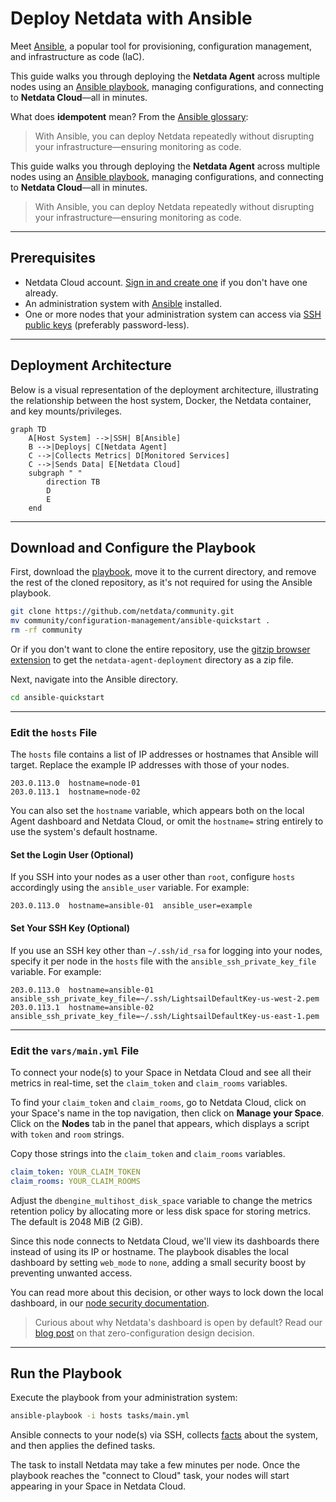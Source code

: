 # Deploy Netdata with Ansible

Meet [Ansible](https://ansible.com), a popular tool for provisioning, configuration management, and infrastructure as code (IaC).

This guide walks you through deploying the **Netdata Agent** across multiple nodes using an [Ansible playbook](https://github.com/netdata/community/tree/main/configuration-management/ansible-quickstart/), managing configurations, and connecting to **Netdata Cloud**—all in minutes.

What does **idempotent** mean? From the [Ansible glossary](https://docs.ansible.com/ansible/latest/reference_appendices/glossary.html):

> With Ansible, you can deploy Netdata repeatedly without disrupting your infrastructure—ensuring monitoring as code.

This guide walks you through deploying the **Netdata Agent** across multiple nodes using an [Ansible playbook](https://github.com/netdata/community/tree/main/configuration-management/ansible-quickstart/), managing configurations, and connecting to **Netdata Cloud**—all in minutes.

> With Ansible, you can deploy Netdata repeatedly without disrupting your infrastructure—ensuring monitoring as code.

---

## Prerequisites

- Netdata Cloud account. [Sign in and create one](https://app.netdata.cloud) if you don't have one already.
- An administration system with [Ansible](https://www.ansible.com/) installed.
- One or more nodes that your administration system can access via [SSH public keys](https://git-scm.com/book/en/v2/Git-on-the-Server-Generating-Your-SSH-Public-Key) (preferably password-less).

---

## Deployment Architecture

Below is a visual representation of the deployment architecture, illustrating the relationship between the host system, Docker, the Netdata container, and key mounts/privileges.

```mermaid
graph TD
    A[Host System] -->|SSH| B[Ansible]
    B -->|Deploys| C[Netdata Agent]
    C -->|Collects Metrics| D[Monitored Services]
    C -->|Sends Data| E[Netdata Cloud]
    subgraph " "
        direction TB
        D
        E
    end
```

---

## Download and Configure the Playbook

First, download the [playbook](https://github.com/netdata/community/tree/main/configuration-management/ansible-quickstart/), move it to the current directory, and remove the rest of the cloned repository, as it's not required for using the Ansible playbook.

```bash
git clone https://github.com/netdata/community.git
mv community/configuration-management/ansible-quickstart .
rm -rf community
```

Or if you don't want to clone the entire repository, use the [gitzip browser extension](https://gitzip.org/) to get the `netdata-agent-deployment` directory as a zip file.

Next, navigate into the Ansible directory.

```bash
cd ansible-quickstart
```

---

### Edit the `hosts` File

The `hosts` file contains a list of IP addresses or hostnames that Ansible will target. Replace the example IP addresses with those of your nodes.

```text
203.0.113.0  hostname=node-01
203.0.113.1  hostname=node-02
```

You can also set the `hostname` variable, which appears both on the local Agent dashboard and Netdata Cloud, or omit the `hostname=` string entirely to use the system's default hostname.

#### Set the Login User (Optional)

If you SSH into your nodes as a user other than `root`, configure `hosts` accordingly using the `ansible_user` variable. For example:

```text
203.0.113.0  hostname=ansible-01  ansible_user=example
```

#### Set Your SSH Key (Optional)

If you use an SSH key other than `~/.ssh/id_rsa` for logging into your nodes, specify it per node in the `hosts` file with the `ansible_ssh_private_key_file` variable. For example:

```text
203.0.113.0  hostname=ansible-01  ansible_ssh_private_key_file=~/.ssh/LightsailDefaultKey-us-west-2.pem
203.0.113.1  hostname=ansible-02  ansible_ssh_private_key_file=~/.ssh/LightsailDefaultKey-us-east-1.pem
```

---

### Edit the `vars/main.yml` File

To connect your node(s) to your Space in Netdata Cloud and see all their metrics in real-time, set the `claim_token` and `claim_rooms` variables.

To find your `claim_token` and `claim_rooms`, go to Netdata Cloud, click on your Space's name in the top navigation, then click on **Manage your Space**. Click on the **Nodes** tab in the panel that appears, which displays a script with `token` and `room` strings.

Copy those strings into the `claim_token` and `claim_rooms` variables.

```yml
claim_token: YOUR_CLAIM_TOKEN
claim_rooms: YOUR_CLAIM_ROOMS
```

Adjust the `dbengine_multihost_disk_space` variable to change the metrics retention policy by allocating more or less disk space for storing metrics. The default is 2048 MiB (2 GiB).

Since this node connects to Netdata Cloud, we'll view its dashboards there instead of using its IP or hostname. The playbook disables the local dashboard by setting `web_mode` to `none`, adding a small security boost by preventing unwanted access.

You can read more about this decision, or other ways to lock down the local dashboard, in our [node security documentation](https://learn.netdata.cloud/docs/netdata-agent/security/overview).

> Curious about why Netdata's dashboard is open by default? Read our [blog post](https://www.netdata.cloud/blog/netdata-agent-dashboard/) on that zero-configuration design decision.

---

## Run the Playbook

Execute the playbook from your administration system:

```bash
ansible-playbook -i hosts tasks/main.yml
```

Ansible connects to your node(s) via SSH, collects [facts](https://docs.ansible.com/ansible/latest/user_guide/playbooks_vars_facts.html#ansible-facts) about the system, and then applies the defined tasks.

The task to install Netdata may take a few minutes per node. Once the playbook reaches the "connect to Cloud" task, your nodes will start appearing in your Space in Netdata Cloud.